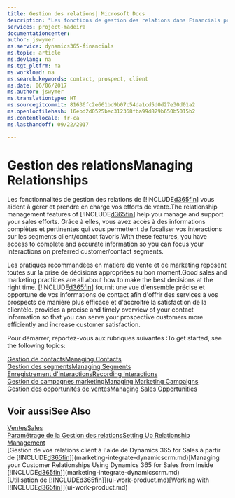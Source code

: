 ```yaml
---
title: Gestion des relations| Microsoft Docs
description: "Les fonctions de gestion des relations dans Financials prennent en charge vos efforts en matière de vente et vous permettent d'accéder à des informations sur les contacts et les prospects afin de pouvoir servir vos clients efficacement."
services: project-madeira
documentationcenter: 
author: jswymer
ms.service: dynamics365-financials
ms.topic: article
ms.devlang: na
ms.tgt_pltfrm: na
ms.workload: na
ms.search.keywords: contact, prospect, client
ms.date: 06/06/2017
ms.author: jswymer
ms.translationtype: HT
ms.sourcegitcommit: 81636fc2e661bd9b07c54da1cd5d0d27e30d01a2
ms.openlocfilehash: 16ebd2d0525bec312368fba99d829b650b5015b2
ms.contentlocale: fr-ca
ms.lasthandoff: 09/22/2017

---
```

# <a name="managing-relationships"></a><span data-ttu-id="e456c-103">Gestion des relations</span><span class="sxs-lookup"><span data-stu-id="e456c-103">Managing Relationships</span></span>
<span data-ttu-id="e456c-104">Les fonctionnalités de gestion des relations de [!INCLUDE[d365fin](includes/d365fin_md.md)] vous aident à gérer et prendre en charge vos efforts de vente.</span><span class="sxs-lookup"><span data-stu-id="e456c-104">The relationship management features of [!INCLUDE[d365fin](includes/d365fin_md.md)] help you manage and support your sales efforts.</span></span> <span data-ttu-id="e456c-105">Grâce à elles, vous avez accès à des informations complètes et pertinentes qui vous permettent de focaliser vos interactions sur les segments client/contact favoris.</span><span class="sxs-lookup"><span data-stu-id="e456c-105">With these features, you have access to complete and accurate information so you can focus your interactions on preferred customer/contact segments.</span></span>

<span data-ttu-id="e456c-106">Les pratiques recommandées en matière de vente et de marketing reposent toutes sur la prise de décisions appropriées au bon moment.</span><span class="sxs-lookup"><span data-stu-id="e456c-106">Good sales and marketing practices are all about how to make the best decisions at the right time.</span></span> [!INCLUDE[d365fin](includes/d365fin_md.md)]<span data-ttu-id="e456c-107"> fournit une vue d'ensemble précise et opportune de vos informations de contact afin d'offrir des services à vos prospects de manière plus efficace et d'accroître la satisfaction de la clientèle.</span><span class="sxs-lookup"><span data-stu-id="e456c-107"> provides a precise and timely overview of your contact information so that you can serve your prospective customers more efficiently and increase customer satisfaction.</span></span>

<span data-ttu-id="e456c-108">Pour démarrer, reportez-vous aux rubriques suivantes :</span><span class="sxs-lookup"><span data-stu-id="e456c-108">To get started, see the following topics:</span></span>

[<span data-ttu-id="e456c-109">Gestion de contacts</span><span class="sxs-lookup"><span data-stu-id="e456c-109">Managing Contacts</span></span>](marketing-contacts.md)  
[<span data-ttu-id="e456c-110">Gestion des segments</span><span class="sxs-lookup"><span data-stu-id="e456c-110">Managing Segments</span></span>](marketing-segments.md)  
[<span data-ttu-id="e456c-111">Enregistrement d'interactions</span><span class="sxs-lookup"><span data-stu-id="e456c-111">Recording Interactions</span></span>](marketing-interactions.md)  
[<span data-ttu-id="e456c-112">Gestion de campagnes marketing</span><span class="sxs-lookup"><span data-stu-id="e456c-112">Managing Marketing Campaigns</span></span>](marketing-campaigns.md)  
[<span data-ttu-id="e456c-113">Gestion des opportunités de ventes</span><span class="sxs-lookup"><span data-stu-id="e456c-113">Managing Sales Opportunities</span></span>](marketing-manage-sales-opportunities.md)

## <a name="see-also"></a><span data-ttu-id="e456c-114">Voir aussi</span><span class="sxs-lookup"><span data-stu-id="e456c-114">See Also</span></span>
[<span data-ttu-id="e456c-115">Ventes</span><span class="sxs-lookup"><span data-stu-id="e456c-115">Sales</span></span>](sales-manage-sales.md)  
[<span data-ttu-id="e456c-116">Paramétrage de la Gestion des relations</span><span class="sxs-lookup"><span data-stu-id="e456c-116">Setting Up Relationship Management</span></span>](marketing-setup-marketing.md)  
<span data-ttu-id="e456c-117">[Gestion de vos relations client à l'aide de Dynamics 365 for Sales à partir de [!INCLUDE[d365fin](includes/d365fin_md.md)]](marketing-integrate-dynamicscrm.md)</span><span class="sxs-lookup"><span data-stu-id="e456c-117">[Managing your Customer Relationships Using Dynamics 365 for Sales from Inside [!INCLUDE[d365fin](includes/d365fin_md.md)]](marketing-integrate-dynamicscrm.md)</span></span>  
<span data-ttu-id="e456c-118">[Utilisation de [!INCLUDE[d365fin](includes/d365fin_md.md)]](ui-work-product.md)</span><span class="sxs-lookup"><span data-stu-id="e456c-118">[Working with [!INCLUDE[d365fin](includes/d365fin_md.md)]](ui-work-product.md)</span></span>  

